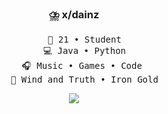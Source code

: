 <div align="center">
    <h3>⛈️ x/dainz</h3>
<pre style="width:500px; overflow:auto">
    💬 21 • Student
    💻 Java • Python
    🎧 Music • Games • Code 
    📖 Wind and Truth • Iron Gold
</pre >

[![](https://img.shields.io/badge/linkedin-0a66c2)](https://www.linkedin.com/in/mat%C3%ADas-arancibia/)

</div>